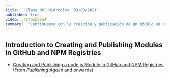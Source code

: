 ```yaml
---
title:  "Clase del Miércoles  03/03/2021"
published: true
video: _4s4ozp9ru4
summary:  "Continuamos con la creación y publicación de un módulo en un Registry (From *Publishing Again!* and onwards)"  
---
```



## Introduction to Creating and Publishing  Modules in GitHub and NPM Registries

* [Creating and Publishing a node.js Module in GitHub and NPM Registries]({{site.baseurl}}/assets/temas/introduccion-a-javascript/creating-and-publishing-npm-module##publishing-again) (From *Publishing Again!* and onwards)

